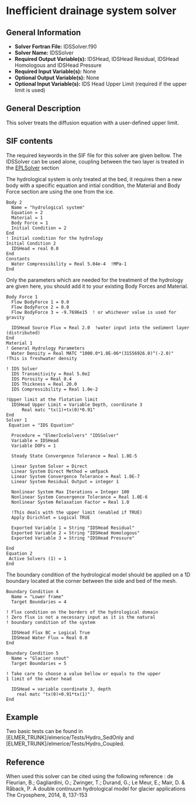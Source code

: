 # Inefficient drainage system solver
## General Information
- **Solver Fortran File:** IDSSolver.f90
- **Solver Name:** IDSSolver
- **Required Output Variable(s):** IDSHead, IDSHead Residual, IDSHead Homologous and IDSHead Pressure
- **Required Input Variable(s):** None
- **Optional Output Variable(s):** None
- **Optional Input Variable(s):** IDS Head Upper Limit (required if the upper limit is used)

## General Description
This solver treats the diffusion equation with a user-defined upper limit.

## SIF contents
The required keywords in the SIF file for this solver are given bellow. The IDSSolver can be used alone, coupling between the two layer is treated in the [EPLSolver](./HydrologyEPL.md) section

The hydrological system is only treated at the bed, it requires then a new body with a specific equation and intial condition, the Material and Body Force section are using the one from the ice.

```
Body 2
  Name = "hydrological system"
  Equation = 2
  Material = 1
  Body Force = 1
  Initial Condition = 2
End
! Initial condition for the hydrology
Initial Condition 2
  IDSHead = real 0.0
End
Constants
  Water Compressibility = Real 5.04e-4  !MPa-1
End
```
Only the parameters which are needed for the treatment of the hydrology are given here, you should add it to your existing Body Forces and Material.

```
Body Force 1
  Flow BodyForce 1 = 0.0
  Flow BodyForce 2 = 0.0
  Flow BodyForce 3 = -9.7696e15  ! or whichever value is used for gravity

  IDSHead Source Flux = Real 2.0  !water input into the sediment layer (distributed)
End
Material 1
! General Hydrology Parameters
  Water Density = Real MATC "1000.0*1.0E-06*(31556926.0)^(-2.0)"  !This is freshwater density

! IDS Solver
  IDS Transmitivity = Real 5.0e2
  IDS Porosity = Real 0.4
  IDS Thickness = Real 20.0
  IDS Compressibility = Real 1.0e-2

!Upper limit at the flotation limit
  IDSHead Upper Limit = Variable Depth, coordinate 3
      Real matc "tx(1)+tx(0)*0.91"
End
Solver 1
 Equation = "IDS Equation"

  Procedure = "ElmerIceSolvers" "IDSSolver"
  Variable = IDSHead
  Variable DOFs = 1

  Steady State Convergence Tolerance = Real 1.0E-5

  Linear System Solver = Direct
  Linear System Direct Method = umfpack
  Linear System Convergence Tolerance = Real 1.0E-7
  Linear System Residual Output = integer 1

  Nonlinear System Max Iterations = Integer 100
  Nonlinear System Convergence Tolerance = Real 1.0E-6
  Nonlinear System Relaxation Factor = Real 1.0

  !This deals with the upper limit (enabled if TRUE)
  Apply Dirichlet = Logical TRUE

  Exported Variable 1 = String "IDSHead Residual"
  Exported Variable 2 = String "IDSHead Homologous"
  Exported Variable 3 = String "IDSHead Pressure"

End
Equation 2
 Active Solvers (1) = 1
End
```
The boundary condition of the hydrological model should be applied on a 1D boundary located at the corner between the side and bed of the mesh.

```
Boundary Condition 4
  Name = "Lower frame"
  Target Boundaries = 4

! Flux condition on the borders of the hydrological domain
! Zero flux is not a necessary input as it is the natural
! boundary condition of the system

  IDSHead Flux BC = Logical True
  IDSHead Water Flux = Real 0.0
End

Boundary Condition 5
  Name = "Glacier snout"
  Target Boundaries = 5

! Take care to choose a value bellow or equals to the upper
1 limit of the water head

  IDSHead = variable coordinate 3, depth
    real matc "tx(0)+0.91*tx(1)"
End
```

## Example
Two basic tests can be found in [ELMER_TRUNK]/elmerice/Tests/Hydro_SedOnly and [ELMER_TRUNK]/elmerice/Tests/Hydro_Coupled.

## Reference
When used this solver can be cited using the following reference :
de Fleurian, B.; Gagliardini, O.; Zwinger, T.; Durand, G.; Le Meur, E.; Mair, D. & Råback, P. A double continuum hydrological model for glacier applications The Cryosphere, 2014, 8, 137-153
